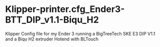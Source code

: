 # Klipper-printer.cfg_Ender3-BTT_DIP_v1.1-Biqu_H2
Klipper Config file for my Ender 3 running a BigTreeTech SKE E3 DIP V1.1 and a Biqu H2 extruder Hotend with BLTouch
